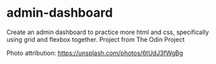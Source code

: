 # admin-dashboard
Create an admin dashboard to practice more html and css, specifically using grid and flexbox together. Project from The Odin Project


Photo attribution: https://unsplash.com/photos/6tUdJ3fWgBg